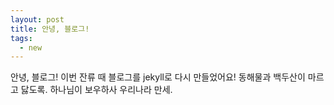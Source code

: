 ```yaml
---
layout: post
title: 안녕, 블로그!
tags: 
  - new
---
```


안녕, 블로그! 이번 잔류 때 블로그를 jekyll로 다시 만들었어요! 동해물과 백두산이 마르고 닳도록. 하나님이 보우하사 우리나라 만세.
